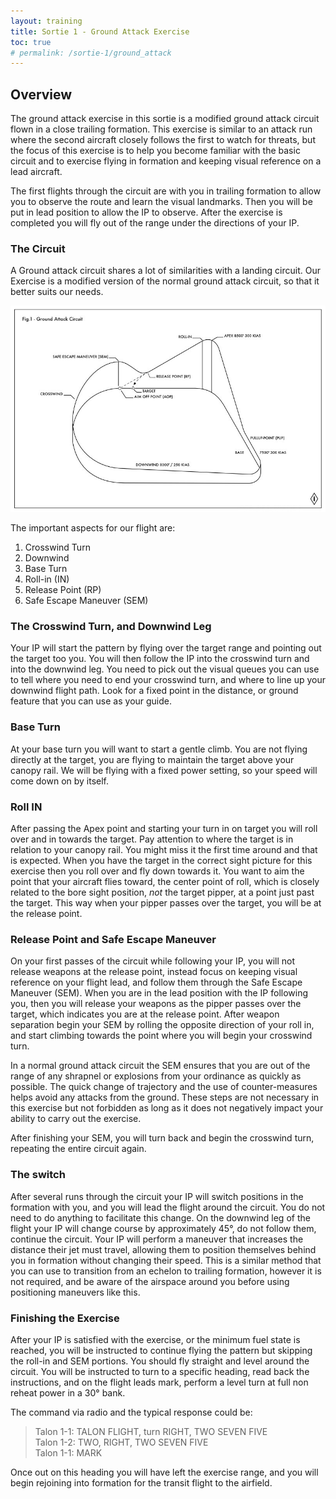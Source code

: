 ```yaml
---
layout: training
title: Sortie 1 - Ground Attack Exercise
toc: true
# permalink: /sortie-1/ground_attack
---
```


## Overview
The ground attack exercise in this sortie is a modified ground attack circuit flown in a close trailing formation. This exercise is similar to an attack run where the second aircraft closely follows the first to watch for threats, but the focus of this exercise is to help you become familiar with the basic circuit and to exercise flying in formation and keeping visual reference on a lead aircraft.

The first flights through the circuit are with you in trailing formation to allow you to observe the route and learn the visual landmarks. Then you will be put in lead position to allow the IP to observe. After the exercise is completed you will fly out of the range under the directions of your IP.

### The Circuit
A Ground attack circuit shares a lot of similarities with a landing circuit. Our Exercise is a modified version of the normal ground attack circuit, so that it better suits our needs.

![Fig. 1 - Ground Attack Circuit Diagram](fig1-groundattackcircuit.jpg)

The important aspects for our flight are:
1. Crosswind Turn
2. Downwind
3. Base Turn
4. Roll-in (IN)
5. Release Point (RP)
6. Safe Escape Maneuver (SEM)

### The Crosswind Turn, and Downwind Leg
Your IP will start the pattern by flying over the target range and pointing out the target too you. You will then follow the IP into the crosswind turn and into the downwind leg. You need to pick out the visual queues you can use to tell where you need to end your crosswind turn, and where to line up your downwind flight path. Look for a fixed point in the distance, or ground feature that you can use as your guide.

### Base Turn
At your base turn you will want to start a gentle climb. You are not flying directly at the target, you are flying to maintain the target above your canopy rail. We will be flying with a fixed power setting, so your speed will come down on by itself.

### Roll IN
After passing the Apex point and starting your turn in on target you will roll over and in towards the target. Pay attention to where the target is in relation to your canopy rail. You might miss it the first time around and that is expected. When you have the target in the correct sight picture for this exercise then you roll over and fly down towards it. You want to aim the point that your aircraft flies toward, the center point of roll, which is closely related to the bore sight position, *not* the target pipper, at a point just past the target. This way when your pipper passes over the target, you will be at the release point.

### Release Point and Safe Escape Maneuver
On your first passes of the circuit while following your IP, you will not release weapons at the release point, instead focus on keeping visual reference on your flight lead, and follow them through the Safe Escape Maneuver (SEM). When you are in the lead position with the IP following you, then you will release your weapons as the pipper passes over the target, which indicates you are at the release point. After weapon  separation begin your SEM by rolling the opposite direction of your roll in, and start climbing towards the point where you will begin your crosswind turn.

In a normal ground attack circuit the SEM ensures that you are out of the range of any shrapnel or explosions from your ordinance as quickly as possible. The quick change of trajectory and the use of counter-measures helps avoid any attacks from the ground. These steps are not necessary in this exercise but not forbidden as long as it does not negatively impact your ability to carry out the exercise.

After finishing your SEM, you will turn back and begin the crosswind turn, repeating the entire circuit again.

### The switch
After several runs through the circuit your IP will switch positions in the formation with you, and  you will lead the flight around the circuit. You do not need to do anything to facilitate this change. On the downwind leg of the flight your IP will change course by approximately 45°, do not follow them, continue the circuit. Your IP will perform a maneuver that increases the distance their jet must travel, allowing them to position themselves behind you in formation without changing their speed. This is a similar method that you can use to transition from an echelon to trailing formation, however it is not required, and be aware of the airspace around you before using positioning maneuvers like this.

### Finishing the Exercise
After your IP is satisfied with the exercise, or the minimum fuel state is reached, you will be instructed to continue flying the pattern but skipping the roll-in and SEM portions. You should fly straight and level around the circuit. You will be instructed to turn to a specific heading, read back the instructions, and on the flight leads mark, perform a level turn at full non reheat power in a 30° bank.

The command via radio and the typical response could be:
> Talon 1-1: TALON FLIGHT, turn RIGHT, TWO SEVEN FIVE  
> Talon 1-2: TWO, RIGHT, TWO SEVEN FIVE  
> Talon 1-1: MARK

Once out on this heading you will have left the exercise range, and you will begin rejoining into formation for the transit flight to the airfield.

